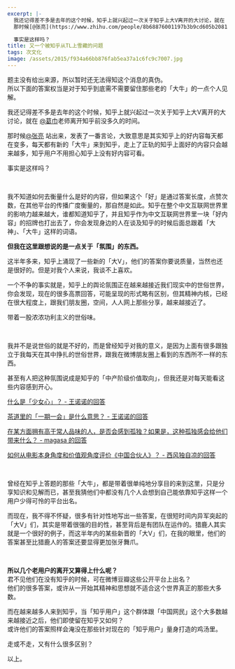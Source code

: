 ```yaml
---
excerpt: |-
  我还记得差不多是去年的这个时候，知乎上就兴起过一次关于知乎上大V离开的大讨论，就在 [@葛巾](https://www.zhihu.com/people/2d6717f820b2fc9e6450b0a3ff7542eb)老师离开知乎前没多久的时间。  
  那时候[@张亮](https://www.zhihu.com/people/8b68876001197b3b9cd605b20814616f)站出来，发表了一番言论，大致意思是其实知乎上的好内容每天都在变多，每天都有新的「大牛」来到知乎，走上了正轨的知乎上面好的内容只会越来越多，知乎用户不用担心知乎上没有好内容可看。

  事实是这样吗？
title: 又一个被知乎从TL上雪藏的问题
tags: 次文化
image: /assets/2015/f934a66bb876fab5ea37a1c6fc9c7007.jpg
---
```


题主没有给出来源，所以暂时还无法得知这个消息的真伪。  
所以下面的答案权当是对于知乎到底需不需要留住那些老的「大牛」的一点个人见解。

我还记得差不多是去年的这个时候，知乎上就兴起过一次关于知乎上大V离开的大讨论，就在 [@葛巾](https://www.zhihu.com/people/2d6717f820b2fc9e6450b0a3ff7542eb)老师离开知乎前没多久的时间。

那时候[@张亮](https://www.zhihu.com/people/8b68876001197b3b9cd605b20814616f) 站出来，发表了一番言论，大致意思是其实知乎上的好内容每天都在变多，每天都有新的「大牛」来到知乎，走上了正轨的知乎上面好的内容只会越来越多，知乎用户不用担心知乎上没有好内容可看。

事实是这样吗？

<br>

我不知道如何去衡量什么是好的内容，但如果这个「好」是通过答案长度，点赞次数，在其他平台的传播广度衡量的，那自然是如此。知乎在整个中文互联网世界里的影响力越来越大，谁都知道知乎了，并且知乎作为中文互联网世界里一块「好内容」的招牌也打出去了，你会发现身边的人在谈及知乎的时候后面总跟着「大神」、「大牛」这样的词语。

**但我在这里跟想说的是一点关于「氛围」的东西。**

这半年多来，知乎上涌现了一些新的「大V」，他们的答案你要说质量，当然也还是很好的。但是对我个人来说，我谈不上喜欢。

一个不争的事实就是，知乎上的舆论氛围正在越来越接近我们现实中的世俗世界，你会发现，现在的很多高票回答，可能呈现的形式略有区别，但其精神内核，已经在很大程度上，跟我们朋友圈，空间，人人网上那些分享，越来越接近了。

带着一股浓浓功利主义的世俗味。

<br>

我并不是说世俗的就是不好的，而是曾经知乎对我的意义，是因为上面有很多跟独立于我每天在其中挣扎的世俗世界，跟我在微博朋友圈上看到的东西所不一样的东西。 

甚至有人把这种氛围说成是知乎的「中产阶级价值取向」，但我还是对每天能看这些内容感到开心。  

[什么是「少女心」？ - 王诺诺的回答](https://www.zhihu.com/question/20996727/answer/26118959)  

[茶道里的「一期一会」是什么意思？ - 王诺诺的回答](https://www.zhihu.com/question/20061540/answer/38954328)  

[在某方面拥有高于常人品味的人，是否会感到孤独？如果是，这种孤独感会给他们带来什么？ - magasa 的回答](https://www.zhihu.com/question/25583667/answer/31215801)  

[如何从电影本身角度和价值观角度评价《中国合伙人》？ - 西风独自凉的回答](https://www.zhihu.com/question/22896279/answer/24047330)

<br>

曾经在知乎上答题的那些「大牛」，都是带着很单纯地分享目的来到这里，只是分享知识和见解而已，甚至我猜他们中都没有几个人会想到自己能依靠知乎这样一个用户少得可怜的平台出名。

而现在，我不得不怀疑，很多有针对性地写出一些答案，在很短时间内异军突起的「大V」们，其实是带着很强的目的性，甚至背后是有团队在运作的。猎鹿人其实就是一个很好的例子，而这半年内的某些新晋的「大V」们，在我的眼里，他们的答案甚至比猎鹿人的答案还要显得更加张牙舞爪。

<br>

**所以几个老用户的离开又算得上什么呢？**  
君不见他们在没有知乎的时候，可在微博豆瓣这些公开平台上出名？  
他们的很多答案，或许从一开始其精神和思想就不适合这个世界真正的那些大多数。

而在越来越多人来到知乎，当「知乎用户」这个群体跟「中国网民」这个大多数越来越接近之后，他们即使留在知乎又如何？  
或许他们的答案照样会淹没在那些针对现在的「知乎用户」量身打造的鸡汤里。

走或不走，又有什么很多区别？

以上。
